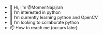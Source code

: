 - 👋 Hi, I’m @MomenNajajrah
- 👀 I’m interested in python
- 🌱 I’m currently learning python and OpenCV
- 💞️ I’m looking to collaborate python
- 📫 How to reach me (occurs later)

<!---
MomenNajajrah/MomenNajajrah is a ✨ special ✨ repository because its `README.md` (this file) appears on your GitHub profile.
You can click the Preview link to take a look at your changes.
--->
